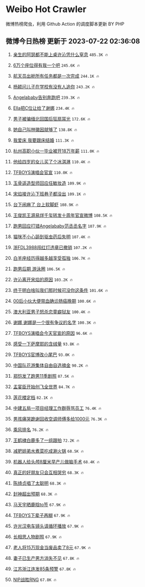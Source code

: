 # Weibo Hot Crawler 



微博热榜爬虫，利用 Github Action 的调度脚本更新 BY PHP 


## 微博今日热榜 更新于 2023-07-22 02:36:08 
1. [亲生的阿瑟都不能上桌许沁凭什么窒息](https://s.weibo.com/weibo?q=%23%E4%BA%B2%E7%94%9F%E7%9A%84%E9%98%BF%E7%91%9F%E9%83%BD%E4%B8%8D%E8%83%BD%E4%B8%8A%E6%A1%8C%E8%AE%B8%E6%B2%81%E5%87%AD%E4%BB%80%E4%B9%88%E7%AA%92%E6%81%AF%23&t=31&band_rank=1&Refer=top) `485.3K 🔥` 

1. [6万个座位得有我一个吧](https://s.weibo.com/weibo?q=%236%E4%B8%87%E4%B8%AA%E5%BA%A7%E4%BD%8D%E5%BE%97%E6%9C%89%E6%88%91%E4%B8%80%E4%B8%AA%E5%90%A7%23&t=31&band_rank=2&Refer=top) `245.6K 🔥` 

1. [航天员出舱所有任务都是一次完成](https://s.weibo.com/weibo?q=%23%E8%88%AA%E5%A4%A9%E5%91%98%E5%87%BA%E8%88%B1%E6%89%80%E6%9C%89%E4%BB%BB%E5%8A%A1%E9%83%BD%E6%98%AF%E4%B8%80%E6%AC%A1%E5%AE%8C%E6%88%90%23&t=31&band_rank=3&Refer=top) `244.1K 🔥` 

1. [杨颖问儿子在学校有没有人追你](https://s.weibo.com/weibo?q=%23%E6%9D%A8%E9%A2%96%E9%97%AE%E5%84%BF%E5%AD%90%E5%9C%A8%E5%AD%A6%E6%A0%A1%E6%9C%89%E6%B2%A1%E6%9C%89%E4%BA%BA%E8%BF%BD%E4%BD%A0%23&t=31&band_rank=4&Refer=top) `243.2K 🔥` 

1. [Angelababy告别奔跑吧](https://s.weibo.com/weibo?q=%23Angelababy%E5%91%8A%E5%88%AB%E5%A5%94%E8%B7%91%E5%90%A7%23&t=31&band_rank=5&Refer=top) `239.3K 🔥` 

1. [Ella把C位让给了谢娜](https://s.weibo.com/weibo?q=%23Ella%E6%8A%8AC%E4%BD%8D%E8%AE%A9%E7%BB%99%E4%BA%86%E8%B0%A2%E5%A8%9C%23&t=31&band_rank=6&Refer=top) `234.4K 🔥` 

1. [男子被骗缅北回国后狂扇耳光](https://s.weibo.com/weibo?q=%23%E7%94%B7%E5%AD%90%E8%A2%AB%E9%AA%97%E7%BC%85%E5%8C%97%E5%9B%9E%E5%9B%BD%E5%90%8E%E7%8B%82%E6%89%87%E8%80%B3%E5%85%89%23&t=31&band_rank=7&Refer=top) `172.6K 🔥` 

1. [她自己叫林徽因就够了](https://s.weibo.com/weibo?q=%E5%A5%B9%E8%87%AA%E5%B7%B1%E5%8F%AB%E6%9E%97%E5%BE%BD%E5%9B%A0%E5%B0%B1%E5%A4%9F%E4%BA%86&t=31&band_rank=8&Refer=top) `138.8K 🔥` 

1. [我爱床 我要跟床结婚](https://s.weibo.com/weibo?q=%E6%88%91%E7%88%B1%E5%BA%8A%20%E6%88%91%E8%A6%81%E8%B7%9F%E5%BA%8A%E7%BB%93%E5%A9%9A&t=31&band_rank=9&Refer=top) `111.3K 🔥` 

1. [杭州高职小伙一毕业被开18万年薪](https://s.weibo.com/weibo?q=%23%E6%9D%AD%E5%B7%9E%E9%AB%98%E8%81%8C%E5%B0%8F%E4%BC%99%E4%B8%80%E6%AF%95%E4%B8%9A%E8%A2%AB%E5%BC%8018%E4%B8%87%E5%B9%B4%E8%96%AA%23&t=31&band_rank=10&Refer=top) `111.0K 🔥` 

1. [他给四岁的女儿买了个冰淇淋](https://s.weibo.com/weibo?q=%23%E4%BB%96%E7%BB%99%E5%9B%9B%E5%B2%81%E7%9A%84%E5%A5%B3%E5%84%BF%E4%B9%B0%E4%BA%86%E4%B8%AA%E5%86%B0%E6%B7%87%E6%B7%8B%23&t=31&band_rank=11&Refer=top) `110.4K 🔥` 

1. [TFBOYS演唱会官宣](https://s.weibo.com/weibo?q=%23TFBOYS%E6%BC%94%E5%94%B1%E4%BC%9A%E5%AE%98%E5%AE%A3%23&t=31&band_rank=12&Refer=top) `110.0K 🔥` 

1. [玉骨遥造型师回应任敏妆造](https://s.weibo.com/weibo?q=%23%E7%8E%89%E9%AA%A8%E9%81%A5%E9%80%A0%E5%9E%8B%E5%B8%88%E5%9B%9E%E5%BA%94%E4%BB%BB%E6%95%8F%E5%A6%86%E9%80%A0%23&t=31&band_rank=13&Refer=top) `109.9K 🔥` 

1. [宋焰接许沁下班巷子都没出](https://s.weibo.com/weibo?q=%23%E5%AE%8B%E7%84%B0%E6%8E%A5%E8%AE%B8%E6%B2%81%E4%B8%8B%E7%8F%AD%E5%B7%B7%E5%AD%90%E9%83%BD%E6%B2%A1%E5%87%BA%23&t=31&band_rank=14&Refer=top) `109.1K 🔥` 

1. [台下闹麻了 台上软脚虾](https://s.weibo.com/weibo?q=%E5%8F%B0%E4%B8%8B%E9%97%B9%E9%BA%BB%E4%BA%86%20%E5%8F%B0%E4%B8%8A%E8%BD%AF%E8%84%9A%E8%99%BE&t=31&band_rank=15&Refer=top) `108.9K 🔥` 

1. [王俊凯王源易烊千玺转发十周年官宣微博](https://s.weibo.com/weibo?q=%23%E7%8E%8B%E4%BF%8A%E5%87%AF%E7%8E%8B%E6%BA%90%E6%98%93%E7%83%8A%E5%8D%83%E7%8E%BA%E8%BD%AC%E5%8F%91%E5%8D%81%E5%91%A8%E5%B9%B4%E5%AE%98%E5%AE%A3%E5%BE%AE%E5%8D%9A%23&t=31&band_rank=16&Refer=top) `108.5K 🔥` 

1. [跑男回应打错Angelababy范丞丞名字](https://s.weibo.com/weibo?q=%23%E8%B7%91%E7%94%B7%E5%9B%9E%E5%BA%94%E6%89%93%E9%94%99Angelababy%E8%8C%83%E4%B8%9E%E4%B8%9E%E5%90%8D%E5%AD%97%23&t=31&band_rank=17&Refer=top) `107.9K 🔥` 

1. [猫咪不小心舔到驱虫药后失明](https://s.weibo.com/weibo?q=%23%E7%8C%AB%E5%92%AA%E4%B8%8D%E5%B0%8F%E5%BF%83%E8%88%94%E5%88%B0%E9%A9%B1%E8%99%AB%E8%8D%AF%E5%90%8E%E5%A4%B1%E6%98%8E%23&t=31&band_rank=18&Refer=top) `107.4K 🔥` 

1. [浙FDL3988闯红灯违章已撤销](https://s.weibo.com/weibo?q=%23%E6%B5%99FDL3988%E9%97%AF%E7%BA%A2%E7%81%AF%E8%BF%9D%E7%AB%A0%E5%B7%B2%E6%92%A4%E9%94%80%23&t=31&band_rank=19&Refer=top) `107.2K 🔥` 

1. [白羊座经历得越多越享受孤独](https://s.weibo.com/weibo?q=%E7%99%BD%E7%BE%8A%E5%BA%A7%E7%BB%8F%E5%8E%86%E5%BE%97%E8%B6%8A%E5%A4%9A%E8%B6%8A%E4%BA%AB%E5%8F%97%E5%AD%A4%E7%8B%AC&t=31&band_rank=20&Refer=top) `106.7K 🔥` 

1. [跑男后期 游泳圈](https://s.weibo.com/weibo?q=%E8%B7%91%E7%94%B7%E5%90%8E%E6%9C%9F%20%E6%B8%B8%E6%B3%B3%E5%9C%88&t=31&band_rank=21&Refer=top) `106.5K 🔥` 

1. [许沁离开宋焰的原因](https://s.weibo.com/weibo?q=%23%E8%AE%B8%E6%B2%81%E7%A6%BB%E5%BC%80%E5%AE%8B%E7%84%B0%E7%9A%84%E5%8E%9F%E5%9B%A0%23&t=31&band_rank=22&Refer=top) `103.2K 🔥` 

1. [终于明白啥叫我们那时候可没你这条件](https://s.weibo.com/weibo?q=%E7%BB%88%E4%BA%8E%E6%98%8E%E7%99%BD%E5%95%A5%E5%8F%AB%E6%88%91%E4%BB%AC%E9%82%A3%E6%97%B6%E5%80%99%E5%8F%AF%E6%B2%A1%E4%BD%A0%E8%BF%99%E6%9D%A1%E4%BB%B6&t=31&band_rank=23&Refer=top) `101.6K 🔥` 

1. [00后小伙大便带血确诊肠癌晚期](https://s.weibo.com/weibo?q=%2300%E5%90%8E%E5%B0%8F%E4%BC%99%E5%A4%A7%E4%BE%BF%E5%B8%A6%E8%A1%80%E7%A1%AE%E8%AF%8A%E8%82%A0%E7%99%8C%E6%99%9A%E6%9C%9F%23&t=31&band_rank=24&Refer=top) `100.6K 🔥` 

1. [澳大利亚男子怒杀恋童癖狱友](https://s.weibo.com/weibo?q=%23%E6%BE%B3%E5%A4%A7%E5%88%A9%E4%BA%9A%E7%94%B7%E5%AD%90%E6%80%92%E6%9D%80%E6%81%8B%E7%AB%A5%E7%99%96%E7%8B%B1%E5%8F%8B%23&t=31&band_rank=25&Refer=top) `100.4K 🔥` 

1. [谢娜 谢娜是一个很有争议的名字](https://s.weibo.com/weibo?q=%E8%B0%A2%E5%A8%9C%20%E8%B0%A2%E5%A8%9C%E6%98%AF%E4%B8%80%E4%B8%AA%E5%BE%88%E6%9C%89%E4%BA%89%E8%AE%AE%E7%9A%84%E5%90%8D%E5%AD%97&t=31&band_rank=26&Refer=top) `100.3K 🔥` 

1. [TFBOYS演唱会今天官宣的原因](https://s.weibo.com/weibo?q=%23TFBOYS%E6%BC%94%E5%94%B1%E4%BC%9A%E4%BB%8A%E5%A4%A9%E5%AE%98%E5%AE%A3%E7%9A%84%E5%8E%9F%E5%9B%A0%23&t=31&band_rank=27&Refer=top) `96.6K 🔥` 

1. [感受一下萨摩耶的含绒量](https://s.weibo.com/weibo?q=%E6%84%9F%E5%8F%97%E4%B8%80%E4%B8%8B%E8%90%A8%E6%91%A9%E8%80%B6%E7%9A%84%E5%90%AB%E7%BB%92%E9%87%8F&t=31&band_rank=28&Refer=top) `93.8K 🔥` 

1. [TFBOYS官博改小尾巴](https://s.weibo.com/weibo?q=%23TFBOYS%E5%AE%98%E5%8D%9A%E6%94%B9%E5%B0%8F%E5%B0%BE%E5%B7%B4%23&t=31&band_rank=29&Refer=top) `93.0K 🔥` 

1. [中国队花游集体自由自选摘金](https://s.weibo.com/weibo?q=%23%E4%B8%AD%E5%9B%BD%E9%98%9F%E8%8A%B1%E6%B8%B8%E9%9B%86%E4%BD%93%E8%87%AA%E7%94%B1%E8%87%AA%E9%80%89%E6%91%98%E9%87%91%23&t=31&band_rank=30&Refer=top) `90.2K 🔥` 

1. [郑恺发了跑男11季剧照](https://s.weibo.com/weibo?q=%23%E9%83%91%E6%81%BA%E5%8F%91%E4%BA%86%E8%B7%91%E7%94%B711%E5%AD%A3%E5%89%A7%E7%85%A7%23&t=31&band_rank=31&Refer=top) `87.5K 🔥` 

1. [孟宴臣开始创飞全世界](https://s.weibo.com/weibo?q=%E5%AD%9F%E5%AE%B4%E8%87%A3%E5%BC%80%E5%A7%8B%E5%88%9B%E9%A3%9E%E5%85%A8%E4%B8%96%E7%95%8C&t=31&band_rank=32&Refer=top) `84.7K 🔥` 

1. [莲花楼定档](https://s.weibo.com/weibo?q=%E8%8E%B2%E8%8A%B1%E6%A5%BC%E5%AE%9A%E6%A1%A3&t=31&band_rank=33&Refer=top) `82.1K 🔥` 

1. [中建五局一项目经理工作群辱骂员工](https://s.weibo.com/weibo?q=%23%E4%B8%AD%E5%BB%BA%E4%BA%94%E5%B1%80%E4%B8%80%E9%A1%B9%E7%9B%AE%E7%BB%8F%E7%90%86%E5%B7%A5%E4%BD%9C%E7%BE%A4%E8%BE%B1%E9%AA%82%E5%91%98%E5%B7%A5%23&t=31&band_rank=34&Refer=top) `76.4K 🔥` 

1. [男孩痛哭跪谢回收空调师傅多给1000元](https://s.weibo.com/weibo?q=%23%E7%94%B7%E5%AD%A9%E7%97%9B%E5%93%AD%E8%B7%AA%E8%B0%A2%E5%9B%9E%E6%94%B6%E7%A9%BA%E8%B0%83%E5%B8%88%E5%82%85%E5%A4%9A%E7%BB%991000%E5%85%83%23&t=31&band_rank=35&Refer=top) `76.3K 🔥` 

1. [乘风排名](https://s.weibo.com/weibo?q=%E4%B9%98%E9%A3%8E%E6%8E%92%E5%90%8D&t=31&band_rank=36&Refer=top) `76.2K 🔥` 

1. [王鹤棣白鹿多了一组跟拍](https://s.weibo.com/weibo?q=%23%E7%8E%8B%E9%B9%A4%E6%A3%A3%E7%99%BD%E9%B9%BF%E5%A4%9A%E4%BA%86%E4%B8%80%E7%BB%84%E8%B7%9F%E6%8B%8D%23&t=31&band_rank=37&Refer=top) `72.2K 🔥` 

1. [减肥姐弟水煮菜吃成涮火锅](https://s.weibo.com/weibo?q=%23%E5%87%8F%E8%82%A5%E5%A7%90%E5%BC%9F%E6%B0%B4%E7%85%AE%E8%8F%9C%E5%90%83%E6%88%90%E6%B6%AE%E7%81%AB%E9%94%85%23&t=31&band_rank=38&Refer=top) `68.5K 🔥` 

1. [机器人给头颅8厘米早产儿做脑手术](https://s.weibo.com/weibo?q=%23%E6%9C%BA%E5%99%A8%E4%BA%BA%E7%BB%99%E5%A4%B4%E9%A2%858%E5%8E%98%E7%B1%B3%E6%97%A9%E4%BA%A7%E5%84%BF%E5%81%9A%E8%84%91%E6%89%8B%E6%9C%AF%23&t=31&band_rank=39&Refer=top) `68.4K 🔥` 

1. [真正的好朋友只会互相哭穷](https://s.weibo.com/weibo?q=%E7%9C%9F%E6%AD%A3%E7%9A%84%E5%A5%BD%E6%9C%8B%E5%8F%8B%E5%8F%AA%E4%BC%9A%E4%BA%92%E7%9B%B8%E5%93%AD%E7%A9%B7&t=31&band_rank=40&Refer=top) `68.3K 🔥` 

1. [陈绮贞唱了太聪明](https://s.weibo.com/weibo?q=%E9%99%88%E7%BB%AE%E8%B4%9E%E5%94%B1%E4%BA%86%E5%A4%AA%E8%81%AA%E6%98%8E&t=31&band_rank=41&Refer=top) `68.3K 🔥` 

1. [封神超出预期](https://s.weibo.com/weibo?q=%E5%B0%81%E7%A5%9E%E8%B6%85%E5%87%BA%E9%A2%84%E6%9C%9F&t=31&band_rank=42&Refer=top) `68.3K 🔥` 

1. [马天宇晒鹿晗to签](https://s.weibo.com/weibo?q=%23%E9%A9%AC%E5%A4%A9%E5%AE%87%E6%99%92%E9%B9%BF%E6%99%97to%E7%AD%BE%23&t=31&band_rank=43&Refer=top) `67.9K 🔥` 

1. [TFBOYS下辈子再糊](https://s.weibo.com/weibo?q=%23TFBOYS%E4%B8%8B%E8%BE%88%E5%AD%90%E5%86%8D%E7%B3%8A%23&t=31&band_rank=44&Refer=top) `67.9K 🔥` 

1. [许光汉电车镜头请循环播放](https://s.weibo.com/weibo?q=%23%E8%AE%B8%E5%85%89%E6%B1%89%E7%94%B5%E8%BD%A6%E9%95%9C%E5%A4%B4%E8%AF%B7%E5%BE%AA%E7%8E%AF%E6%92%AD%E6%94%BE%23&t=31&band_rank=45&Refer=top) `67.9K 🔥` 

1. [长相思人物剧照](https://s.weibo.com/weibo?q=%23%E9%95%BF%E7%9B%B8%E6%80%9D%E4%BA%BA%E7%89%A9%E5%89%A7%E7%85%A7%23&t=31&band_rank=46&Refer=top) `67.9K 🔥` 

1. [老人将15万现金当废品卖了8元](https://s.weibo.com/weibo?q=%23%E8%80%81%E4%BA%BA%E5%B0%8615%E4%B8%87%E7%8E%B0%E9%87%91%E5%BD%93%E5%BA%9F%E5%93%81%E5%8D%96%E4%BA%868%E5%85%83%23&t=31&band_rank=47&Refer=top) `67.9K 🔥` 

1. [妻子已生产男方消失不见](https://s.weibo.com/weibo?q=%23%E5%A6%BB%E5%AD%90%E5%B7%B2%E7%94%9F%E4%BA%A7%E7%94%B7%E6%96%B9%E6%B6%88%E5%A4%B1%E4%B8%8D%E8%A7%81%23&t=31&band_rank=48&Refer=top) `67.8K 🔥` 

1. [江苏浙江连发85条预警](https://s.weibo.com/weibo?q=%23%E6%B1%9F%E8%8B%8F%E6%B5%99%E6%B1%9F%E8%BF%9E%E5%8F%9185%E6%9D%A1%E9%A2%84%E8%AD%A6%23&t=31&band_rank=49&Refer=top) `67.8K 🔥` 

1. [NIP战胜RNG](https://s.weibo.com/weibo?q=NIP%E6%88%98%E8%83%9CRNG&t=31&band_rank=50&Refer=top) `67.8K 🔥` 

